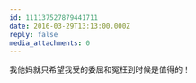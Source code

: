 ```yaml
---
id: 111137527879441711
date: 2016-03-29T13:13:00.000Z
reply: false
media_attachments: 0
---
```


我他妈就只希望我受的委屈和冤枉到时候是值得的！ ​​​​

